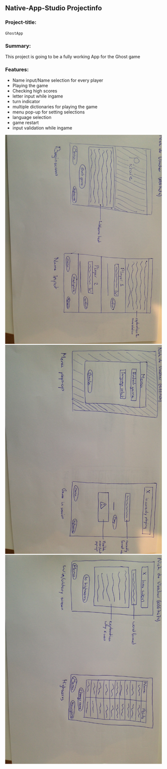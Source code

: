 ## Native-App-Studio Projectinfo
### Project-title:  
	GhostApp
	
### Summary: ###
This project is going to be a fully working App for the Ghost game

### Features: ###
* Name input/Name selection for every player
* Playing the game 
* Checking high scores
* letter input while ingame
* turn indicator
* multiple dictionaries for playing the game
* menu pop-up for setting selections
* language selection
* game restart
* input validation while ingame

![alt text](https://github.com/ndevisscher/Native-App-Studio/blob/master/Project/1.JPG "1")
![alt text](https://github.com/ndevisscher/Native-App-Studio/blob/master/Project/2.JPG "2")
![alt text](https://github.com/ndevisscher/Native-App-Studio/blob/master/Project/3.JPG "3")
